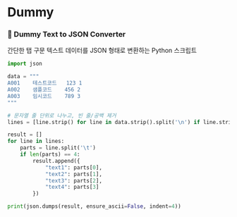 # Dummy


### 🧪 Dummy Text to JSON Converter


 간단한 탭 구문 텍스트 데이터를 JSON 형태로 변환하는 Python 스크립트

```python
import json

data = """
A001	테스트코드	123	1
A002	샘플코드	456	2
A003	임시코드	789	3
"""

# 문자열 줄 단위로 나누고, 빈 줄/공백 제거
lines = [line.strip() for line in data.strip().split('\n') if line.strip()]

result = []
for line in lines:
    parts = line.split('\t')
    if len(parts) == 4:
        result.append({
            "text1": parts[0],
            "text2": parts[1],
            "text3": parts[2],
            "text4": parts[3]
        })

print(json.dumps(result, ensure_ascii=False, indent=4))
